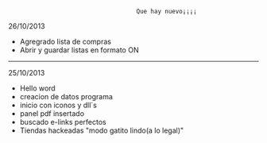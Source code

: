                                         
                                        Que hay nuevo¡¡¡¡



26/10/2013

- Agregrado lista de compras
- Abrir y guardar listas en formato ON
__________________________________________________________________________________

25/10/2013

- Hello word
- creacion de datos programa
- inicio con iconos y dll´s
- panel pdf insertado
- buscado e-links perfectos
- Tiendas hackeadas "modo gatito lindo(a lo legal)"

